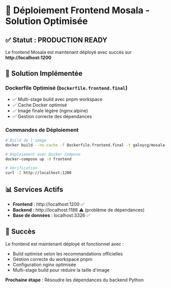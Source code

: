 # 🚀 Déploiement Frontend Mosala - Solution Optimisée

## ✅ Statut : PRODUCTION READY

Le frontend Mosala est maintenant déployé avec succès sur **http://localhost:1200**

## 🎯 Solution Implémentée

### Dockerfile Optimisé (`Dockerfile.frontend.final`)
- ✅ Multi-stage build avec pnpm workspace
- ✅ Cache Docker optimisé
- ✅ Image finale légère (nginx:alpine)
- ✅ Gestion correcte des dépendances

### Commandes de Déploiement

```bash
# Build de l'image
docker build --no-cache -f Dockerfile.frontend.final -t galoycg/mosala-frontend:latest .

# Déploiement avec Docker Compose
docker-compose up -d frontend

# Vérification
curl -I http://localhost:1200
```

## 📊 Services Actifs

- **Frontend** : http://localhost:1200 ✅
- **Backend** : http://localhost:1188 ⚠️ (problème de dépendances)
- **Base de données** : localhost:3326 ✅

## 🎉 Succès

Le frontend est maintenant déployé et fonctionnel avec :
- Build optimisé selon les recommandations officielles
- Gestion correcte du workspace pnpm
- Configuration nginx optimisée
- Multi-stage build pour réduire la taille d'image

**Prochaine étape** : Résoudre les dépendances du backend Python
